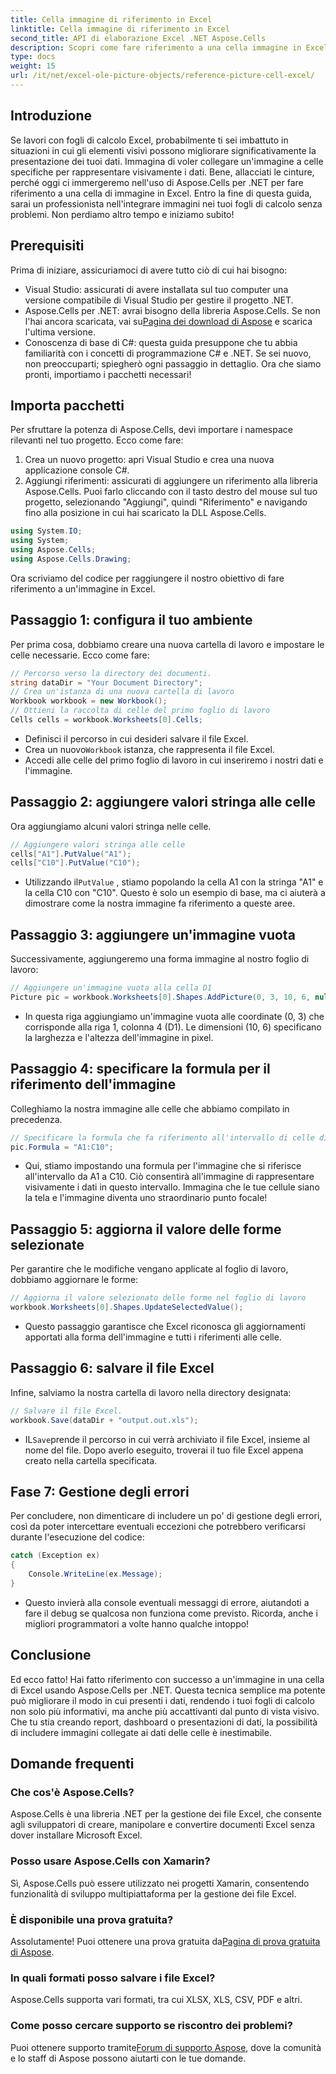 ```yaml
---
title: Cella immagine di riferimento in Excel
linktitle: Cella immagine di riferimento in Excel
second_title: API di elaborazione Excel .NET Aspose.Cells
description: Scopri come fare riferimento a una cella immagine in Excel usando Aspose.Cells per .NET con questo tutorial passo dopo passo. Migliora i tuoi fogli di calcolo.
type: docs
weight: 15
url: /it/net/excel-ole-picture-objects/reference-picture-cell-excel/
---
```

## Introduzione
Se lavori con fogli di calcolo Excel, probabilmente ti sei imbattuto in situazioni in cui gli elementi visivi possono migliorare significativamente la presentazione dei tuoi dati. Immagina di voler collegare un'immagine a celle specifiche per rappresentare visivamente i dati. Bene, allacciati le cinture, perché oggi ci immergeremo nell'uso di Aspose.Cells per .NET per fare riferimento a una cella di immagine in Excel. Entro la fine di questa guida, sarai un professionista nell'integrare immagini nei tuoi fogli di calcolo senza problemi. Non perdiamo altro tempo e iniziamo subito!
## Prerequisiti
Prima di iniziare, assicuriamoci di avere tutto ciò di cui hai bisogno:
- Visual Studio: assicurati di avere installata sul tuo computer una versione compatibile di Visual Studio per gestire il progetto .NET.
- Aspose.Cells per .NET: avrai bisogno della libreria Aspose.Cells. Se non l'hai ancora scaricata, vai su[Pagina dei download di Aspose](https://releases.aspose.com/cells/net/) e scarica l'ultima versione.
- Conoscenza di base di C#: questa guida presuppone che tu abbia familiarità con i concetti di programmazione C# e .NET. Se sei nuovo, non preoccuparti; spiegherò ogni passaggio in dettaglio.
Ora che siamo pronti, importiamo i pacchetti necessari!
## Importa pacchetti
Per sfruttare la potenza di Aspose.Cells, devi importare i namespace rilevanti nel tuo progetto. Ecco come fare:
1. Crea un nuovo progetto: apri Visual Studio e crea una nuova applicazione console C#.
2. Aggiungi riferimenti: assicurati di aggiungere un riferimento alla libreria Aspose.Cells. Puoi farlo cliccando con il tasto destro del mouse sul tuo progetto, selezionando "Aggiungi", quindi "Riferimento" e navigando fino alla posizione in cui hai scaricato la DLL Aspose.Cells.
```csharp
using System.IO;
using System;
using Aspose.Cells;
using Aspose.Cells.Drawing;
```
Ora scriviamo del codice per raggiungere il nostro obiettivo di fare riferimento a un'immagine in Excel.
## Passaggio 1: configura il tuo ambiente
Per prima cosa, dobbiamo creare una nuova cartella di lavoro e impostare le celle necessarie. Ecco come fare:
```csharp
// Percorso verso la directory dei documenti.
string dataDir = "Your Document Directory";
// Crea un'istanza di una nuova cartella di lavoro
Workbook workbook = new Workbook();
// Ottieni la raccolta di celle del primo foglio di lavoro
Cells cells = workbook.Worksheets[0].Cells;
```
 
- Definisci il percorso in cui desideri salvare il file Excel.
-  Crea un nuovo`Workbook` istanza, che rappresenta il file Excel.
- Accedi alle celle del primo foglio di lavoro in cui inseriremo i nostri dati e l'immagine.
## Passaggio 2: aggiungere valori stringa alle celle
Ora aggiungiamo alcuni valori stringa nelle celle. 
```csharp
// Aggiungere valori stringa alle celle
cells["A1"].PutValue("A1");
cells["C10"].PutValue("C10");
```
 
-  Utilizzando il`PutValue` , stiamo popolando la cella A1 con la stringa "A1" e la cella C10 con "C10". Questo è solo un esempio di base, ma ci aiuterà a dimostrare come la nostra immagine fa riferimento a queste aree.
## Passaggio 3: aggiungere un'immagine vuota
Successivamente, aggiungeremo una forma immagine al nostro foglio di lavoro:
```csharp
// Aggiungere un'immagine vuota alla cella D1
Picture pic = workbook.Worksheets[0].Shapes.AddPicture(0, 3, 10, 6, null);
```
 
- In questa riga aggiungiamo un'immagine vuota alle coordinate (0, 3) che corrisponde alla riga 1, colonna 4 (D1). Le dimensioni (10, 6) specificano la larghezza e l'altezza dell'immagine in pixel.
## Passaggio 4: specificare la formula per il riferimento dell'immagine
Colleghiamo la nostra immagine alle celle che abbiamo compilato in precedenza.
```csharp
// Specificare la formula che fa riferimento all'intervallo di celle di origine
pic.Formula = "A1:C10";
```

- Qui, stiamo impostando una formula per l'immagine che si riferisce all'intervallo da A1 a C10. Ciò consentirà all'immagine di rappresentare visivamente i dati in questo intervallo. Immagina che le tue cellule siano la tela e l'immagine diventa uno straordinario punto focale!
## Passaggio 5: aggiorna il valore delle forme selezionate
Per garantire che le modifiche vengano applicate al foglio di lavoro, dobbiamo aggiornare le forme:
```csharp
// Aggiorna il valore selezionato delle forme nel foglio di lavoro
workbook.Worksheets[0].Shapes.UpdateSelectedValue();
```

- Questo passaggio garantisce che Excel riconosca gli aggiornamenti apportati alla forma dell'immagine e tutti i riferimenti alle celle.
## Passaggio 6: salvare il file Excel
Infine, salviamo la nostra cartella di lavoro nella directory designata:
```csharp
// Salvare il file Excel.
workbook.Save(dataDir + "output.out.xls");
```

-  IL`Save`prende il percorso in cui verrà archiviato il file Excel, insieme al nome del file. Dopo averlo eseguito, troverai il tuo file Excel appena creato nella cartella specificata.
## Fase 7: Gestione degli errori
Per concludere, non dimenticare di includere un po' di gestione degli errori, così da poter intercettare eventuali eccezioni che potrebbero verificarsi durante l'esecuzione del codice:
```csharp
catch (Exception ex)
{
    Console.WriteLine(ex.Message);
}
```

- Questo invierà alla console eventuali messaggi di errore, aiutandoti a fare il debug se qualcosa non funziona come previsto. Ricorda, anche i migliori programmatori a volte hanno qualche intoppo!
## Conclusione
Ed ecco fatto! Hai fatto riferimento con successo a un'immagine in una cella di Excel usando Aspose.Cells per .NET. Questa tecnica semplice ma potente può migliorare il modo in cui presenti i dati, rendendo i tuoi fogli di calcolo non solo più informativi, ma anche più accattivanti dal punto di vista visivo. Che tu stia creando report, dashboard o presentazioni di dati, la possibilità di includere immagini collegate ai dati delle celle è inestimabile.
## Domande frequenti
### Che cos'è Aspose.Cells?
Aspose.Cells è una libreria .NET per la gestione dei file Excel, che consente agli sviluppatori di creare, manipolare e convertire documenti Excel senza dover installare Microsoft Excel.
### Posso usare Aspose.Cells con Xamarin?
Sì, Aspose.Cells può essere utilizzato nei progetti Xamarin, consentendo funzionalità di sviluppo multipiattaforma per la gestione dei file Excel.
### È disponibile una prova gratuita?
 Assolutamente! Puoi ottenere una prova gratuita da[Pagina di prova gratuita di Aspose](https://releases.aspose.com/).
### In quali formati posso salvare i file Excel?
Aspose.Cells supporta vari formati, tra cui XLSX, XLS, CSV, PDF e altri.
### Come posso cercare supporto se riscontro dei problemi?
 Puoi ottenere supporto tramite[Forum di supporto Aspose](https://forum.aspose.com/c/cells/9), dove la comunità e lo staff di Aspose possono aiutarti con le tue domande.